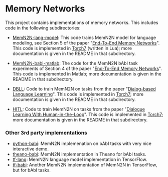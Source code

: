 # Memory Networks

This project contains implementations of memory networks.
This includes code in the following subdirectories:


* [MemN2N-lang-model](MemN2N-lang-model): This code trains MemN2N model for language modeling, see Section 5 of the paper "[End-To-End Memory Networks](http://arxiv.org/abs/1503.08895)". This code is implemented in [Torch7](http://torch.ch/) (written in Lua); more documentation is given in the README in that subdirectory.


* [MemN2N-babi-matlab](MemN2N-babi-matlab): The code for the MemN2N bAbI task experiments of Section 4 of the paper "[End-To-End Memory Networks](http://arxiv.org/abs/1503.08895)". This code is implemented in Matlab; more documentation is given in the README in that subdirectory.


* [DBLL](DBLL): Code to train MemN2N on tasks from the paper "[Dialog-based Language Learning](https://arxiv.org/abs/1604.06045)". This code is implemented in [Torch7](http://torch.ch); more documentation is given in the README in that subdirectory.


* [HITL](HITL): Code to train MemN2N on tasks from the paper "[Dialogue Learning With Human-in-the-Loop](https://openreview.net/forum?id=HJgXCV9xx)". This code is implemented in [Torch7](http://torch.ch); more documentation is given in the README in that subdirectory.


### Other 3rd party implementations
* [python-babi](https://github.com/vinhkhuc/MemN2N-babi-python): MemN2N implemenation on bAbI tasks with very nice interactive demo.
* [theano-babi](https://github.com/npow/MemN2N): MemN2N implementation in Theano for bAbI tasks.
* [tf-lang](https://github.com/carpedm20/MemN2N-tensorflow): MemN2N language model implementation in TensorFlow.
* [tf-babi](https://github.com/domluna/memn2n): Another MemN2N implementation of MemN2N in TensorFlow, but for bAbI tasks.
